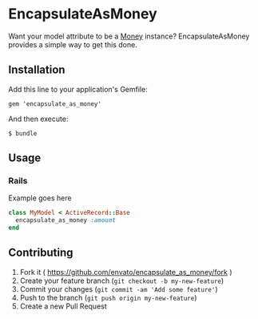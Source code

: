 # EncapsulateAsMoney

Want your model attribute to be a [Money](https://github.com/RubyMoney/money)
instance? EncapsulateAsMoney provides a simple way to get this done.

## Installation

Add this line to your application's Gemfile:

    gem 'encapsulate_as_money'

And then execute:

    $ bundle

## Usage

### Rails
Example goes here

```ruby
class MyModel < ActiveRecord::Base
  encapsulate_as_money :amount
end
```

## Contributing

1. Fork it ( https://github.com/envato/encapsulate_as_money/fork )
2. Create your feature branch (`git checkout -b my-new-feature`)
3. Commit your changes (`git commit -am 'Add some feature'`)
4. Push to the branch (`git push origin my-new-feature`)
5. Create a new Pull Request
